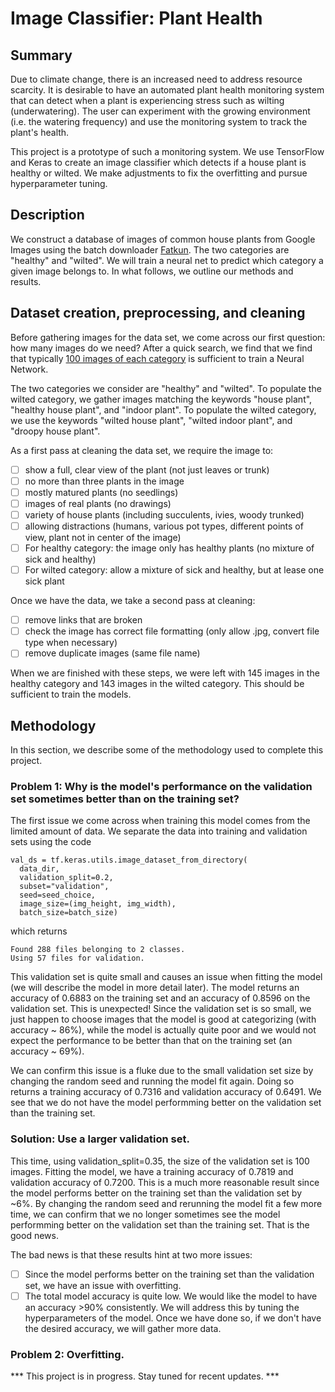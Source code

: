 # Image Classifier: Plant Health

## Summary

Due to climate change, there is an increased need to address resource scarcity. It is desirable to have an automated plant health monitoring system that can detect when a plant is experiencing stress such as wilting (underwatering). The user can experiment with the growing environment (i.e. the watering frequency) and use the monitoring system to track the plant's health. 

This project is a prototype of such a monitoring system.  We use TensorFlow and Keras to create an image classifier which detects if a house plant is healthy or wilted. We make adjustments to fix the overfitting and pursue hyperparameter tuning. 

## Description

We construct a database of images of common house plants from Google Images using the batch downloader [Fatkun](https://chrome.google.com/webstore/detail/fatkun-batch-download-ima/efcapamiilmdfbbilogcddbdckjhpajj). The two categories are "healthy" and "wilted". We will train a neural net to predict which category a given image belongs to. In what follows, we outline our methods and results. 


## Dataset creation, preprocessing, and cleaning

Before gathering images for the data set, we come across our first question: how many images do we need?
After a quick search, we find that we find that typically [100 images of each category](https://www.microfocus.com/documentation/idol/IDOL_12_0/MediaServer/Guides/html/English/Content/Training/ImageClass_ImageGuide.htm#:~:text=Usually%20around%20100%20images%20are,typically%20found%20within%20the%20class.) is sufficient to train a Neural Network. 

The two categories we consider are "healthy" and "wilted". To populate the wilted category, we gather images matching the keywords "house plant", "healthy house plant", and "indoor plant". To populate the wilted category, we use the keywords "wilted house plant", "wilted indoor plant", and "droopy house plant".  

As a first pass at cleaning the data set, we require the image to: 
- [ ] show a full, clear view of the plant (not just leaves or trunk)
- [ ] no more than three plants in the image
- [ ] mostly matured plants (no seedlings)
- [ ] images of real plants (no drawings)
- [ ] variety of house plants (including succulents, ivies, woody trunked)
- [ ] allowing distractions (humans, various pot types, different points of view, plant not in center of the image)
- [ ] For healthy category: the image only has healthy plants (no mixture of sick and healthy)
- [ ] For wilted category: allow a mixture of sick and healthy, but at lease one sick plant

Once we have the data, we take a second pass at cleaning:
- [ ] remove links that are broken
- [ ] check the image has correct file formatting (only allow .jpg, convert file type when necessary)
- [ ] remove duplicate images (same file name)

When we are finished with these steps, we were left with 145 images in the healthy category and 143 images in the wilted category. This should be sufficient to train the models.

## Methodology

In this section, we describe some of the methodology used to complete this project.

### Problem 1: Why is the model's performance on the validation set sometimes better than on the training set?

The first issue we come across when training this model comes from the limited amount of data. We separate the data into training and validation sets using the code

	val_ds = tf.keras.utils.image_dataset_from_directory(
	  data_dir,
	  validation_split=0.2,
	  subset="validation",
	  seed=seed_choice,
	  image_size=(img_height, img_width),
	  batch_size=batch_size)

which returns
 
	Found 288 files belonging to 2 classes.
	Using 57 files for validation.

This validation set is quite small and causes an issue when fitting the model (we will describe the model in more detail later). The model returns an accuracy of 0.6883 on the training set and an accuracy of 0.8596 on the validation set. This is unexpected! Since the validation set is so small, we just happen to choose images that the model is good at categorizing (with accuracy ~ 86%), while the model is actually quite poor and we would not expect the performance to be better than that on the training set (an accuracy ~ 69%). 

We can confirm this issue is a fluke due to the small validation set size by changing the random seed and running the model fit again. Doing so returns a training accuracy of 0.7316 and validation accuracy of 0.6491. We see that we do not have the model performming better on the validation set than the training set.

### Solution: Use a larger validation set.

This time, using validation_split=0.35, the size of the validation set is 100 images. Fitting the model, we have a training accuracy of 0.7819 and validation accuracy of 0.7200. This is a much more reasonable result since the model performs better on the training set than the validation set by ~6%. By changing the random seed and rerunning the model fit a few more time, we can confirm that we no longer sometimes see the model performming better on the validation set than the training set. That is the good news.

The bad news is that these results hint at two more issues:
- [ ] Since the model performs better on the training set than the validation set, we have an issue with overfitting. 
- [ ] The total model accuracy is quite low. We would like the model to have an accuracy >90% consistently. We will address this by tuning the hyperparameters of the model. Once we have done so, if we don't have the desired accuracy, we will gather more data.

### Problem 2: Overfitting.



*** This project is in progress. Stay tuned for recent updates. ***

